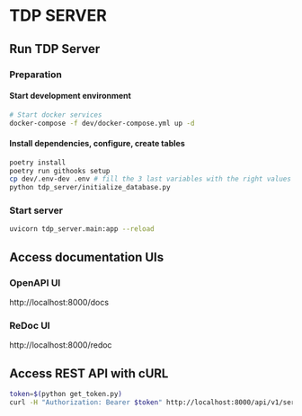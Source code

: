 # TDP SERVER

## Run TDP Server

### Preparation

#### Start development environment
```bash
# Start docker services
docker-compose -f dev/docker-compose.yml up -d
```

#### Install dependencies, configure, create tables
```bash
poetry install
poetry run githooks setup
cp dev/.env-dev .env # fill the 3 last variables with the right values
python tdp_server/initialize_database.py
```

### Start server

```bash
uvicorn tdp_server.main:app --reload
```

## Access documentation UIs

### OpenAPI UI

http://localhost:8000/docs

### ReDoc UI

http://localhost:8000/redoc

## Access REST API with cURL

```bash
token=$(python get_token.py)
curl -H "Authorization: Bearer $token" http://localhost:8000/api/v1/service/
```
